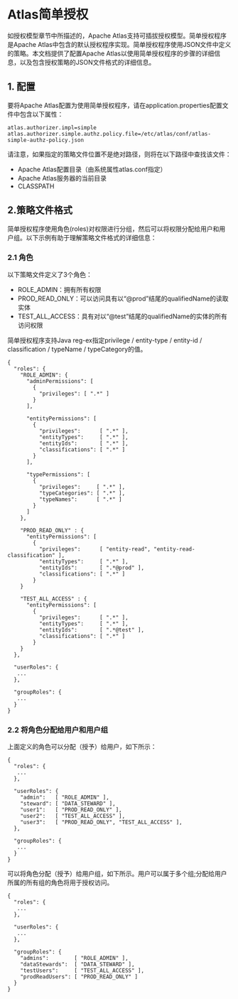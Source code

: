 # Atlas简单授权
如授权模型章节中所描述的，Apache Atlas支持可插拔授权模型。简单授权程序是Apache Atlas中包含的默认授权程序实现。简单授权程序使用JSON文件中定义的策略。本文档提供了配置Apache Atlas以使用简单授权程序的步骤的详细信息，以及包含授权策略的JSON文件格式的详细信息。

## 1. 配置
要将Apache Atlas配置为使用简单授权程序，请在application.properties配置文件中包含以下属性：
```
atlas.authorizer.impl=simple
atlas.authorizer.simple.authz.policy.file=/etc/atlas/conf/atlas-simple-authz-policy.json
```

请注意，如果指定的策略文件位置不是绝对路径，则将在以下路径中查找该文件：
- Apache Atlas配置目录（由系统属性atlas.conf指定）
- Apache Atlas服务器的当前目录
- CLASSPATH

## 2.策略文件格式
简单授权程序使用角色(roles)对权限进行分组，然后可以将权限分配给用户和用户组。以下示例有助于理解策略文件格式的详细信息：

### 2.1 角色
以下策略文件定义了3个角色：
- ROLE_ADMIN：拥有所有权限
- PROD_READ_ONLY：可以访问具有以“@prod”结尾的qualifiedName的读取实体
- TEST_ALL_ACCESS：具有对以“@test”结尾的qualifiedName的实体的所有访问权限

简单授权程序支持Java reg-ex指定privilege / entity-type / entity-id / classification / typeName / typeCategory的值。
```
{
  "roles": {
    "ROLE_ADMIN": {
      "adminPermissions": [
        {
          "privileges": [ ".*" ]
        }
      ],

      "entityPermissions": [
        {
          "privileges":      [ ".*" ],
          "entityTypes":     [ ".*" ],
          "entityIds":       [ ".*" ],
          "classifications": [ ".*" ]
        }
      ],

      "typePermissions": [
        {
          "privileges":     [ ".*" ],
          "typeCategories": [ ".*" ],
          "typeNames":      [ ".*" ]
        }
      ]
    },

    "PROD_READ_ONLY" : {
      "entityPermissions": [
        {
          "privileges":      [ "entity-read", "entity-read-classification" ],
          "entityTypes":     [ ".*" ],
          "entityIds":       [ ".*@prod" ],
          "classifications": [ ".*" ]
        }
    }

    "TEST_ALL_ACCESS" : {
      "entityPermissions": [
        {
          "privileges":      [ ".*" ],
          "entityTypes":     [ ".*" ],
          "entityIds":       [ ".*@test" ],
          "classifications": [ ".*" ]
        }
    }
  },

  "userRoles": {
   ...
  },

  "groupRoles": {
   ...
  }
}
```
### 2.2 将角色分配给用户和用户组

上面定义的角色可以分配（授予）给用户，如下所示：
```
{
  "roles": {
   ...
  },

  "userRoles": {
    "admin":   [ "ROLE_ADMIN" ],
    "steward": [ "DATA_STEWARD" ],
    "user1":   [ "PROD_READ_ONLY" ],
    "user2":   [ "TEST_ALL_ACCESS" ],
    "user3":   [ "PROD_READ_ONLY", "TEST_ALL_ACCESS" ],
  },

  "groupRoles": {
   ...
  }
}
```

可以将角色分配（授予）给用户组，如下所示。用户可以属于多个组;分配给用户所属的所有组的角色将用于授权访问。
```
{
  "roles": {
   ...
  },

  "userRoles": {
   ...
  },

  "groupRoles": {
    "admins":        [ "ROLE_ADMIN" ],
    "dataStewards":  [ "DATA_STEWARD" ],
    "testUsers":     [ "TEST_ALL_ACCESS" ],
    "prodReadUsers": [ "PROD_READ_ONLY" ]
  }
}
```
